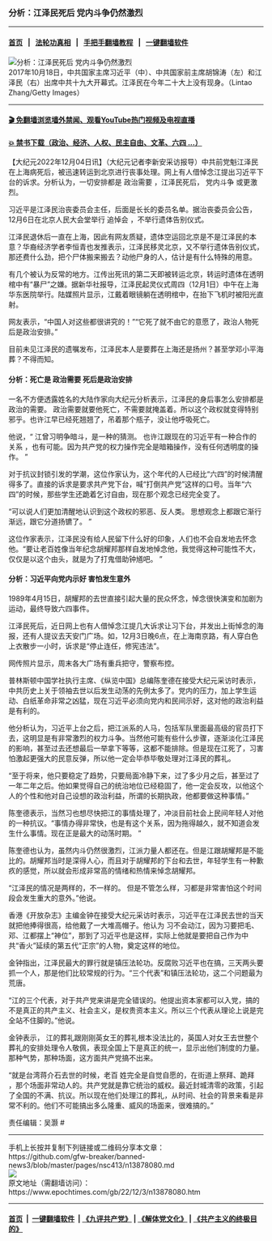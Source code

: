 ### 分析：江泽民死后 党内斗争仍然激烈
------------------------

#### [首页](https://github.com/gfw-breaker/banned-news3/blob/master/README.md) &nbsp;&nbsp;|&nbsp;&nbsp; [法轮功真相](https://github.com/begood0513/basic/blob/master/README.md)  &nbsp;&nbsp;|&nbsp;&nbsp; [手把手翻墙教程](https://github.com/gfw-breaker/guides/wiki)  &nbsp;&nbsp;|&nbsp;&nbsp; [一键翻墙软件](https://github.com/gfw-breaker/nogfw/blob/master/README.md)  



<div><img alt="分析：江泽民死后 党内斗争仍然激烈" class="attachment-djy_600_400 size-djy_600_400 wp-post-image" src="https://i.epochtimes.com/assets/uploads/2022/12/id13878141-GettyImages-862697298-1-600x400.jpg"/>
<div class="caption">
 2017年10月18日，中共国家主席习近平（中）、中共国家前主席胡锦涛（左）和江泽民（右）出席中共十九大开幕式。江泽民在今年二十大上没有现身。（Lintao Zhang/Getty Images）
</div></div><hr/>

#### [ 🎬  免翻墙浏览墙外禁闻、观看YouTube热门视频及电视直播](https://github.com/gfw-breaker/HelloWorld)

#### [ 💥  禁书下载（政治、经济、人权、民主自由、文革、六四 ...）](https://github.com/gfw-breaker/books/blob/master/README.md)

<div><p>
 【大纪元2022年12月04日讯】（大纪元记者李新安采访报导）中共前党魁江泽民在上海病死后，被迅速转运到北京进行丧事处理。网上有人借悼念江提出习近平下台的诉求。分析认为，一切安排都是
 <ok href="https://www.epochtimes.com/gb/tag/%E6%94%BF%E6%B2%BB%E9%9C%80%E8%A6%81.html">
  政治需要
 </ok>
 ，江泽民死后，
 <ok href="https://www.epochtimes.com/gb/tag/%E5%85%9A%E5%86%85%E6%96%97%E4%BA%89.html">
  党内斗争
 </ok>
 或更激烈。
</p>
<p>
 习近平是江泽民治丧委员会主任，后面是长长的委员名单。据治丧委员会公告，12月6日在北京人民大会堂举行
 <ok href="https://www.epochtimes.com/gb/tag/%E8%BF%BD%E6%82%BC%E4%BC%9A.html">
  追悼会
 </ok>
 ，不举行遗体告别仪式。
</p>
<p>
 江泽民退休后一直在上海，因此有网友质疑，遗体空运回北京是不是江泽民的本意？华裔经济学者李恒青也发推表示，江泽民移灵北京，又不举行遗体告别仪式，那还费什么劲，把个尸体搬来搬去？动他尸身的人，估计是有什么特殊的用意。
</p>
<p>
 有几个被认为反常的地方。江传出死讯的第二天即被转运北京，转运时遗体在透明棺中有“暴尸”之嫌。据新华社报导，江泽民起灵仪式周四（12月1日）中午在上海华东医院举行。陆媒照片显示，江戴着眼镜躺在透明棺中，在抬下飞机时被阳光直射。
</p>
<p>
 网友表示，“中国人对这些都很讲究的！”“它死了就不由它的意愿了，政治人物死后是政治安排。”
</p>
<p>
 目前未见江泽民的遗嘱发布，江泽民本人是要葬在上海还是扬州？甚至学邓小平海葬？不得而知。
</p>
<h4>
 分析：死亡是
 <ok href="https://www.epochtimes.com/gb/tag/%E6%94%BF%E6%B2%BB%E9%9C%80%E8%A6%81.html">
  政治需要
 </ok>
 死后是政治安排
</h4>
<p>
 一名不方便透露姓名的大陆作家向大纪元分析表示，江泽民的身后事怎么安排都是政治的需要。 政治需要就要他死亡，不需要就掩盖着。所以这个政权就变得特别邪乎。也许江早已经死翘翘了，吊着那个瓶子，没让他呼吸死亡。
</p>
<p>
 <span class="s1">
  他说，“ 江曾习明争暗斗，是一种的猜测。
 </span>
 <span class="s2">
  也许江跟现在的习近平有一种合作的关系
 </span>
 <span class="s1">
  ，也有可能。因为共产党的权力操作完全是暗箱操作，没有任何透明度的操作。 ”
 </span>
</p>
<p>
 对于抗议封锁引发的学潮，这位作家认为，这个年代的人已经比“六四”的时候清醒得多了。直接的诉求是要求共产党下台，喊“打倒共产党”这样的口号。当年“六四”的时候，那些学生还跪着乞讨自由，现在那个观念已经完全变了。
</p>
<p>
 “可以说人们更加清醒地认识到这个政权的邪恶、反人类。 思想观念上都跟它渐行渐远，跟它分道扬镳了。 ”
</p>
<p>
 这位作家表示，江泽民没有给人民留下什么好的印象，人们也不会自发地去怀念他。“要让老百姓像当年纪念胡耀邦那样自发地悼念他，我觉得这种可能性不大，仅仅是以这个由头，就是为了打鬼借助钟馗吧。 ”
</p>
<h4>
 分析：习近平向党内示好 害怕发生意外
</h4>
<p>
 1989年4月15日，胡耀邦的去世直接引起大量的民众怀念，悼念很快演变和加剧为运动，最终导致六四事件。
</p>
<p>
 江泽民死后，近日网上也有人借悼念江提几大诉求让习下台，并发出上街悼念的海报，还有人提议去天安门广场。如，12月3日晚6点，在上海南京路，有人穿白色上衣散步一小时，诉求是“停止连任，修宪违法”。
</p>
<p>
 网传照片显示，周末各大广场有重兵把守，警察布控。
</p>
<p>
 普林斯顿中国学社执行主席、《纵览中国》总编陈奎德在接受大纪元采访时表示，中共历史上关于领袖去世以后发生动荡的先例太多了。党内的压力，加上学生运动、白纸革命非常之凶猛，现在习近平必须向党内和民间示好，这对他的政治利益是有利的。
</p>
<p>
 他分析认为，习近平上台之后，把江派系的人马，包括军队里面最高级的官员打下去，这明显是有非常激烈的权力斗争。当然他可能有些什么步骤，逐渐淡化江泽民的影响，甚至过去还想最后一举拿下等等，这都不能排除。但是现在江死了，习害怕激起更强大的民意反弹，所以他一定会毕恭毕敬处理对江泽民的葬礼。
</p>
<p>
 “至于将来，他只要稳定了趋势，只要局面冷静下来，过了多少月之后，甚至过了一年二年之后。他如果觉得自己的统治地位已经稳固了，他一定会反攻，以他这个人的个性和他对自己设想的政治利益，所谓的长期执政，他都要做这种事情。”
</p>
<p>
 陈奎德表示，当然习也想尽快把江的事情处理了，冲淡目前社会上民间年轻人对他的一种抗议。“事情办得非常快，也是有这个关系，因为拖得越久，就不知道会发生什么事情。现在正是最大的动荡时期。 ”
</p>
<p>
 陈奎德也认为，虽然内斗仍然很激烈，江派力量人都还在。但是江跟胡耀邦是不能比的。胡耀邦当时是深得人心，而且对于胡耀邦的下台和去世，年轻学生有一种歉疚的感觉，所以就会形成非常高的情绪和热情来悼念胡耀邦。
</p>
<p>
 “江泽民的情况是两样的，不一样的。 但是不管怎么样，习都是非常害怕这个时间段会发生重大的意外。”他说。
</p>
<p>
 香港《开放杂志》主编金钟在接受大纪元采访时表示，习近平在江泽民去世的当天就把他捧得很高，给他戴了一大堆高帽子。他认为
 <span class="s1">
  习不会动江，因为习要把毛、邓、江都摆上“神位”，那到了习近平也是这样，实际上他就是要把自己作为中共“香火”延续的第五代“正宗”的人物，奠定这样的地位。
 </span>
</p>
<p>
 金钟指出，江泽民最大的罪行就是镇压法轮功。反腐败习近平也在搞，三天两头要抓一个人，那是他们比较常规的行为。“三个代表”和镇压法轮功，这二个问题最为荒唐。
</p>
<p>
 “江的三个代表，对于共产党来讲是完全错误的。他提出资本家都可以入党，搞的不是真正的共产主义、社会主义，是权贵资本主义。所以三个代表从理论上说是完全站不住脚的。”他说。
</p>
<p>
 金钟表示，
 <span class="s1">
  江的葬礼跟刚刚英女王的葬礼根本没法比的，英国人对女王去世整个葬礼的安排处理令人敬佩，表现全国上下是真正的统一，显示出他们制度的力量。那种气势，那种场面，这方面共产党搞不出来。
 </span>
</p>
<p class="p1">
 <span class="s1">
  “就是台湾蒋介石去世的时候，老百
 </span>
 <span class="s2">
  姓完全是自觉自愿的，在街道上祭拜、跪拜
 </span>
 <span class="s1">
  ，那个场面非常动人的。共产党就是靠它统治的威权。最近封城清零的政策，引起了全国的不满、抗议。所以现在他们处理江的葬礼，从时间、社会的背景来看是非常不利的。他们不可能搞出多么隆重、威风的场面来，很难搞的。”
 </span>
</p>
<p class="p1">
 责任编辑：吴灏 #
</p>
</div>
<hr/>
手机上长按并复制下列链接或二维码分享本文章：<br/>
https://github.com/gfw-breaker/banned-news3/blob/master/pages/nsc413/n13878080.md <br/>
<a href='https://github.com/gfw-breaker/banned-news3/blob/master/pages/nsc413/n13878080.md'><img src='https://github.com/gfw-breaker/banned-news3/blob/master/pages/nsc413/n13878080.md.png'/></a> <br/>
原文地址（需翻墙访问）：https://www.epochtimes.com/gb/22/12/3/n13878080.htm


------------------------
#### [首页](https://github.com/gfw-breaker/banned-news3/blob/master/README.md) &nbsp;|&nbsp; [一键翻墙软件](https://github.com/gfw-breaker/nogfw/blob/master/README.md) &nbsp;| [《九评共产党》](https://github.com/gfw-breaker/9ping.md/blob/master/README.md#九评之一评共产党是什么) | [《解体党文化》](https://github.com/gfw-breaker/jtdwh.md/blob/master/README.md) | [《共产主义的终极目的》](https://github.com/gfw-breaker/gczydzjmd.md/blob/master/README.md)


<img src='http://gfw-breaker.win/banned-news3/pages/nsc413/n13878080.md' width='0px' height='0px'/>